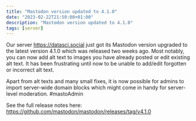 ```yaml
---
title: "Mastodon version updated to 4.1.0"
date: "2023-02-22T21:50:00+01:00"
description: "Mastodon version updated to 4.1.0"
tags: [server]
---
```


Our server https://datasci.social just got its Mastodon version upgraded to the latest version 4.1.0 which was released two weeks ago. Most notably, you can now add alt text to images you have already posted or edit existing alt text. It has been frustrating until now to be unable to add/edit forgotten or incorrect alt text.

Apart from alt texts and many small fixes, it is now possible for admins to import server-wide domain blocks which might come in handy for server-level moderation. #mastoAdmin

See the full release notes here: https://github.com/mastodon/mastodon/releases/tag/v4.1.0